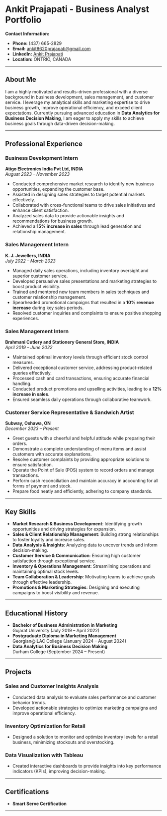 # **Ankit Prajapati - Business Analyst Portfolio**

**Contact Information:**  
- **Phone:** (437) 665-2829  
- **Email:** ankit8620prajapati@gmail.com  
- **LinkedIn:** [Ankit Prajapati](https://www.linkedin.com/in/ankit-prajapati-435953219)  
- **Location:** ONTRIO, CANADA  

---

## **About Me**

I am a highly motivated and results-driven professional with a diverse background in business development, sales management, and customer service. I leverage my analytical skills and marketing expertise to drive business growth, improve operational efficiency, and exceed client expectations. Currently pursuing advanced education in **Data Analytics for Business Decision Making**, I am eager to apply my skills to achieve business goals through data-driven decision-making.

---

## **Professional Experience**

### **Business Development Intern**  
**Atigo Electronics India Pvt Ltd, INDIA**  
*August 2023 – November 2023*  
- Conducted comprehensive market research to identify new business opportunities, expanding the customer base.  
- Assisted in designing sales strategies to target potential markets effectively.  
- Collaborated with cross-functional teams to drive sales initiatives and enhance client satisfaction.  
- Analyzed sales data to provide actionable insights and recommendations for business growth.  
- Achieved a **15% increase in sales** through lead generation and relationship management.

### **Sales Management Intern**  
**K. J. Jewellers, INDIA**  
*July 2022 – March 2023*  
- Managed daily sales operations, including inventory oversight and superior customer service.  
- Developed persuasive sales presentations and marketing strategies to boost product visibility.  
- Trained and mentored new team members in sales techniques and customer relationship management.  
- Spearheaded promotional campaigns that resulted in a **10% revenue increase** during key sales periods.  
- Resolved customer inquiries and complaints to ensure positive shopping experiences.

### **Sales Management Intern**  
**Brahmani Cutlery and Stationery General Store, INDIA**  
*April 2019 – June 2022*  
- Maintained optimal inventory levels through efficient stock control measures.  
- Delivered exceptional customer service, addressing product-related queries effectively.  
- Processed cash and card transactions, ensuring accurate financial handling.  
- Conducted product promotions and upselling activities, leading to a **12% increase in sales**.  
- Ensured seamless daily operations through collaborative teamwork.

### **Customer Service Representative & Sandwich Artist**  
**Subway, Oshawa, ON**  
*December 2023 – Present*  
- Greet guests with a cheerful and helpful attitude while preparing their orders.  
- Demonstrate a complete understanding of menu items and assist customers with accurate explanations.  
- Resolve customer complaints by providing appropriate solutions to ensure satisfaction.  
- Operate the Point of Sale (POS) system to record orders and manage transactions.  
- Perform cash reconciliation and maintain accuracy in accounting for all forms of payment and stock.  
- Prepare food neatly and efficiently, adhering to company standards.

---

## **Key Skills**

- **Market Research & Business Development**: Identifying growth opportunities and driving strategies for expansion.  
- **Sales & Client Relationship Management**: Building strong relationships to foster loyalty and increase sales.  
- **Data Analysis & Insights**: Analyzing data to uncover trends and inform decision-making.  
- **Customer Service & Communication**: Ensuring high customer satisfaction through exceptional service.  
- **Inventory & Operations Management**: Streamlining operations and maintaining optimal stock levels.  
- **Team Collaboration & Leadership**: Motivating teams to achieve goals through effective leadership.  
- **Promotions & Marketing Strategies**: Designing and executing campaigns to boost visibility and revenue.

---

## **Educational History**

- **Bachelor of Business Administration in Marketing**  
  Gujarat University (July 2019 – April 2022)  
- **Postgraduate Diploma in Marketing Management**  
  Georgian@ILAC College (January 2024 – August 2024)  
- **Data Analytics for Business Decision Making**  
  Durham College (September 2024 – Present)

---

## **Projects**

### **Sales and Customer Insights Analysis**
- Conducted data analysis to evaluate sales performance and customer behavior trends.
- Developed actionable strategies to optimize marketing campaigns and improve operational efficiency.

### **Inventory Optimization for Retail**
- Designed a solution to monitor and optimize inventory levels for a retail business, minimizing stockouts and overstocking.

### **Data Visualization with Tableau**
- Created interactive dashboards to provide insights into key performance indicators (KPIs), improving decision-making.

---

## **Certifications**
- **Smart Serve Certification**  

---
  
